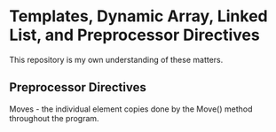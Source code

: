 # Templates, Dynamic Array, Linked List, and Preprocessor Directives
This repository is my own understanding of these matters.

## Preprocessor Directives ##
Moves - the individual element copies done by the Move() method throughout the program.
